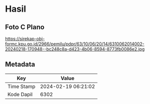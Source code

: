 # Hasil

## Foto C Plano

https://sirekap-obj-formc.kpu.go.id/2966/pemilu/pdpr/63/10/06/20/14/6310062014002-20240218-170948--bc248c8a-d423-4b06-8594-8773fb0086e2.jpg


## Metadata

| Key        | Value               |
| ---------- | ------------------- |
| Time Stamp | 2024-02-19 06:21:02 |
| Kode Dapil | 6302                |



